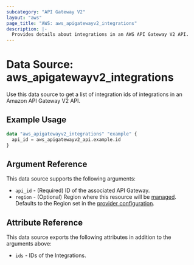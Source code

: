 ```yaml
---
subcategory: "API Gateway V2"
layout: "aws"
page_title: "AWS: aws_apigatewayv2_integrations"
description: |-
  Provides details about integrations in an AWS API Gateway V2 API.
---
```


# Data Source: aws_apigatewayv2_integrations

Use this data source to get a list of integration ids of integrations in an Amazon API Gateway V2 API.

## Example Usage

```terraform
data "aws_apigatewayv2_integrations" "example" {
  api_id = aws_apigatewayv2_api.example.id
}
```

## Argument Reference

This data source supports the following arguments:

* `api_id` - (Required) ID of the associated API Gateway.
* `region` - (Optional) Region where this resource will be [managed](https://docs.aws.amazon.com/general/latest/gr/rande.html#regional-endpoints). Defaults to the Region set in the [provider configuration](https://registry.terraform.io/providers/hashicorp/aws/latest/docs#aws-configuration-reference).

## Attribute Reference

This data source exports the following attributes in addition to the arguments above:

* `ids` - IDs of the Integrations.
